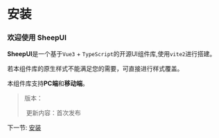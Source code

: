 # 安装

### 欢迎使用 **SheepUI** 

**SheepUI**是一个基于`Vue3` + `TypeScript`的开源UI组件库,使用`vite2`进行搭建。

若本组件库的原生样式不能满足您的需要，可直接进行样式覆盖。

本组件库支持**PC端**和**移动端**。



> 版本：
>
> ​		更新内容：首次发布



下一节: [安装](#/doc/install)

